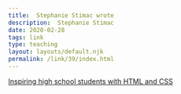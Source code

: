 ```yaml
---
title:  Stephanie Stimac wrote
description:  Stephanie Stimac
date: 2020-02-28
tags: link
type: teaching
layout: layouts/default.njk
permalink: /link/39/index.html
---
```


[Inspiring high school students with HTML and CSS](https://blog.stephaniestimac.com/posts/2020/01/inspiring-high-school-students-tech/)
